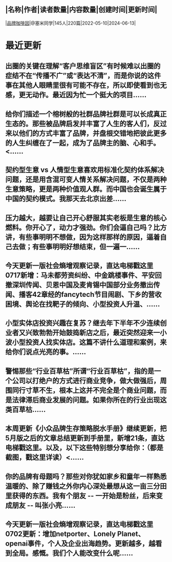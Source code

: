 |名称|作者|读者数量|内容数量|创建时间|更新时间|
---
|[品牌咖啡因](https://xiaobot.net/p/Brandaffeine?refer=0b133df9-27dc-423b-8101-639049001c13)|@塞米同学|145人|220篇|2022-05-10|2024-06-13|

# 最近更新
## 出圈的关键在理解“客户思维盲区”有时候难以出圈的症结不在“传播不广”或“表达不清”，而是你说的这件事在其他人眼睛里很有可能不存在，所以即使看到也无感，更无动作。最近因为忙一个挺大的项目......
## 给你们描述一个榕树般的社群品牌社群是可以长成真正生态的。那些被品牌启发并丰富了人生的客人们，反过来以他们的方式丰富了品牌，并盘根交错地把彼此更多的人生纠缠在了一起，成为了品牌主的脑、心和手。<......
## 契约型生意 vs 人情型生意喜欢用标准化契约体系解决问题，还是用含混可变人情关系解决问题，不仅是两种生意策略，更是两种价值观人群。而中国也会诞生属于中国的契约模式。我那天去北京出差......
## 压力越大，越要让自己开心舒服其实老板是生意的核心燃料。你开心了，动力才强劲。你们会逼自己吗？比方讲，有些事明明不想做，因为这样那样的原因，逼着自己去做；有些事明明好想结束，但一遍一......
## 今天更新一版社会熵增观察记录，直达电梯戳这里0717新增：马未都劳资纠纷、中金跳楼事件、平安回撤深圳传闻、贝恩中国及麦肯锡中国部分业务撤出传闻、播客42章经的fancytech节目闹剧、下乡的营收困境、舆论在找靶子的倾向、小型投资人升温、......
## 小型实体店投资兴趣在复苏？继去年下半年不少连续创业者又兴致勃勃开始鼓捣新店之后，最近突然迎来一小波小型投资人找实体店。这篇不讲什么道理和案例，来给你们说点光亮的事。......
## 警惕那些“行业百草枯”所谓“行业百草枯”，指的是一个公司以打绝户的方式进行商业竞争，做大做强后，周围同行寸草不生，根本上这并不完全是个商业问题，而是法律滞后商业发展的问题。如果你所在的行业出现这类百草枯......
## 本周更新《小众品牌生存策略脱水手册》继续更新，把5月版之后的文章总结更新到手册里，新增21条，直达电梯戳这里。以及，以下这些特别想分享给你：（都是截图，戳这里详读）<......
## 你的品牌有母题吗？那些对你犹如家乡和童年一样熟悉温暖的、除了赚钱之外你内心深处最想从这一亩三分田里获得的东西。我有个朋友 -- 一开始是粉丝，后来变成朋友 -- 叫张小亮......
## 今天更新一版社会熵增观察记录，直达电梯戳这里0702更新：增加netporter、Lonely Planet、openai事件，个人及企业出海趋势。更新越多，越看到全局。感慨。我们个人能改变什么呢......

